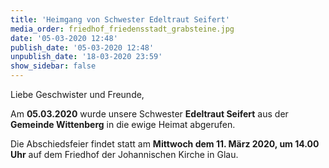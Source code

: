 ```yaml
---
title: 'Heimgang von Schwester Edeltraut Seifert'
media_order: friedhof_friedensstadt_grabsteine.jpg
date: '05-03-2020 12:48'
publish_date: '05-03-2020 12:48'
unpublish_date: '18-03-2020 23:59'
show_sidebar: false
---
```


Liebe Geschwister und Freunde,

Am **05.03.2020** wurde unsere Schwester **Edeltraut Seifert** aus der **Gemeinde Wittenberg** in die ewige Heimat abgerufen.

Die Abschiedsfeier findet statt am **Mittwoch dem 11. März 2020, um 14.00 Uhr** auf dem Friedhof der Johannischen Kirche in Glau.